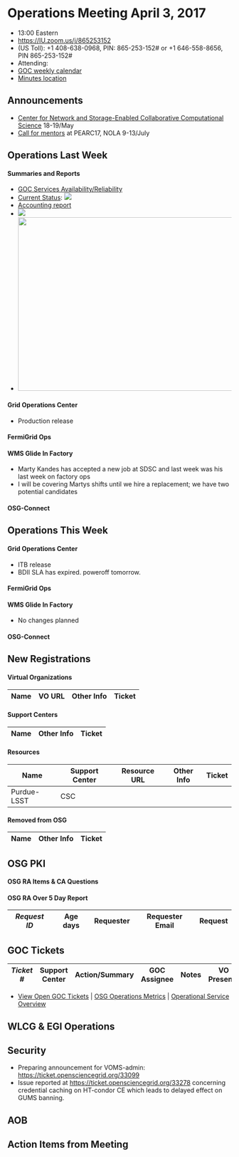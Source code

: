 # Operations Meeting April 3, 2017
   * 13:00 Eastern 
   * https://IU.zoom.us/j/865253152
   * (US Toll): +1 408-638-0968, PIN: 865-253-152# or +1 646-558-8656, PIN 865-253-152#
   * Attending:
   * [GOC weekly calendar](http://www.google.com/calendar/embed?src=c1htpcfoe6btrtc7n3uddg8mvs%40group.calendar.google.com&ctz=America/New_York)
   * [Minutes location](https://github.com/opensciencegrid/operations/tree/master/docs/WeeklyMinutes)

## Announcements
   * [Center for Network and Storage-Enabled Collaborative Computational Science](http://osggoc.blogspot.com/2017/03/center-for-network-and-storage-enabled.html) 18-19/May
   * [Call for mentors](http://osggoc.blogspot.com/2017/03/be-mentor-at-pearc17-and-make-difference.html) at PEARC17, NOLA 9-13/July 

## Operations Last Week
#### Summaries and Reports
   * [GOC Services Availability/Reliability](http://tinyurl.com/pre26vw)
   * [Current Status](http://myosg.grid.iu.edu/miscstatus/index?datasource=status&count_sg_1=on&count_active=on&count_enabled=on): <img src="http://steige.grid.iu.edu/steige/status_current.png">
   * [Accounting report](http://reports.grid.iu.edu/reports/current.apel)
   * <img src="http://steige.grid.iu.edu/steige/prod-hours2Apr2017.png"/>
   * <img src="http://steige.grid.iu.edu/steige/flock3Apr2017.png" width='630' height='390'  /><br>

#### Grid Operations Center
   * Production release
   
#### FermiGrid Ops

#### WMS Glide In Factory
   * Marty Kandes has accepted a new job at SDSC and last week was his last week on factory ops
   * I will be covering Martys shifts until we hire a replacement; we have two potential candidates

#### OSG-Connect

## Operations This Week

#### Grid Operations Center
   * ITB release
   * BDII SLA has expired. poweroff tomorrow.
   
#### FermiGrid Ops

#### WMS Glide In Factory
   * No changes planned

#### OSG-Connect

## New Registrations

#### Virtual Organizations
| Name | VO URL | Other Info | Ticket |
| ---- | ------ | ---------- | ------ |

#### Support Centers
| Name | Other Info | Ticket |
| ---- | ---------- | ------ |

#### Resources
| Name | Support Center | Resource URL | Other Info | Ticket |
| ---- | -------------- | ------------ | ---------- | ------ |
| Purdue-LSST | CSC |

#### Removed from OSG
| Name | Other Info | Ticket |
| ---- | ---------- | ------ |

## OSG PKI

#### OSG RA Items & CA Questions

#### OSG RA Over 5 Day Report
| *Request ID* | Age days	| Requester	| Requester Email |Request |
|--------------|----------|-----------|-----------------|--------|

## GOC Tickets

| *Ticket #* | Support Center | Action/Summary | GOC Assignee | Notes | VO Present? |
| ---------- | -------------- | -------------- | ------------ | ----- | ------------------ |

   * [View Open GOC Tickets](https://ticket.grid.iu.edu/goc/list/open) | [OSG Operations Metrics](https://twiki.grid.iu.edu/bin/view/Operations/TicketReports) | [Operational Service Overview](http://myosg.grid.iu.edu/miscstatus?count_sg_1&count_active=on&count_enabled=on&datasource=status)


## WLCG & EGI Operations

## Security
   * Preparing announcement for VOMS-admin: https://ticket.opensciencegrid.org/33099
   * Issue reported at https://ticket.opensciencegrid.org/33278 concerning credential caching on HT-condor CE which leads to delayed effect on GUMS banning.

## AOB

## Action Items from Meeting
